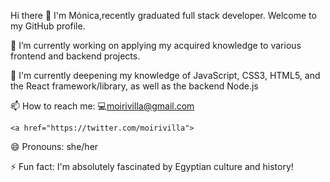  Hi there 👋
I'm Mónica,recently graduated full stack developer. Welcome to my GitHub profile.

🔭 I’m currently working on applying my acquired knowledge to various frontend and backend projects.

🌱 I'm currently deepening my knowledge of JavaScript, CSS3, HTML5, and the React framework/library, as well as the backend Node.js 

📫 How to reach me:
    💻moirivilla@gmail.com
    
    <a href="https://twitter.com/moirivilla">

  
  <a herf="https://www.linkedin.com/in/monica-irimia/">
 
  
😄 Pronouns: she/her

⚡ Fun fact:  I'm absolutely fascinated by Egyptian culture and history!

